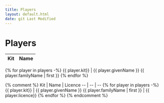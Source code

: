 ```yaml
---
title: Players
layout: default.html
date: git Last Modified
---
```


# Players

Kit | Name
-- | --
{% for player in players -%}
	{{ player.kit}} | {{ player.givenName }} {{ player.familyName | first }}
{% endfor %}

{% comment %}
Kit | Name | Licence
-- | -- | --
{% for player in players -%}
	{{ player.kit}} | {{ player.givenName }} {{ player.familyName | first }} | {{ player.licence}}
{% endfor %}
{% endcomment %}
